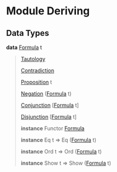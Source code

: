# <a name="module-deriving-95364"></a>Module Deriving

## Data Types

<a name="type-deriving-formula-84903"></a>**data** [Formula](#type-deriving-formula-84903) t

> <a name="constr-deriving-tautology-41024"></a>[Tautology](#constr-deriving-tautology-41024)
> 
> 
> <a name="constr-deriving-contradiction-93645"></a>[Contradiction](#constr-deriving-contradiction-93645)
> 
> 
> <a name="constr-deriving-proposition-99264"></a>[Proposition](#constr-deriving-proposition-99264) t
> 
> 
> <a name="constr-deriving-negation-52326"></a>[Negation](#constr-deriving-negation-52326) ([Formula](#type-deriving-formula-84903) t)
> 
> 
> <a name="constr-deriving-conjunction-36676"></a>[Conjunction](#constr-deriving-conjunction-36676) \[[Formula](#type-deriving-formula-84903) t\]
> 
> 
> <a name="constr-deriving-disjunction-94592"></a>[Disjunction](#constr-deriving-disjunction-94592) \[[Formula](#type-deriving-formula-84903) t\]
> 
> 
> **instance** Functor [Formula](#type-deriving-formula-84903)
> 
> **instance** Eq t =\> Eq ([Formula](#type-deriving-formula-84903) t)
> 
> **instance** Ord t =\> Ord ([Formula](#type-deriving-formula-84903) t)
> 
> **instance** Show t =\> Show ([Formula](#type-deriving-formula-84903) t)
